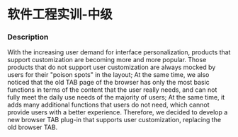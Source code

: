 # 软件工程实训-中级

### Description
With the increasing user demand for interface personalization, products that support customization are becoming more and more popular. Those products that do not support user customization are always mocked by users for their "poison spots" in the layout; At the same time, we also noticed that the old TAB page of the browser has only the most basic functions in terms of the content that the user really needs, and can not fully meet the daily use needs of the majority of users; At the same time, it adds many additional functions that users do not need, which cannot provide users with a better experience. Therefore, we decided to develop a new browser TAB plug-in that supports user customization, replacing the old browser TAB.


